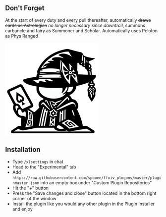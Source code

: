 ## Don't Forget
At the start of every duty and every pull thereafter, automatically ~~draws cards as Astrologian~~ *no longer necessary since dawntrail*, summons carbuncle and fairy as Summoner and Scholar. Automatically uses Peloton as Phys Ranged

![Don't Forget](https://github.com/spooee/ffxiv_dontforget/blob/master/icon.png)
## Installation
- Type ```/xlsettings``` in chat
- Head to the "Experimental" tab
- Add ```https://raw.githubusercontent.com/spooee/ffxiv_plogons/master/pluginmaster.json``` into an empty box under "Custom Plugin Repositories"
- Hit the "+" button
- Press the "Save changes and close" button located in the bottom right corner of the window
- Install the plugin like you would any other plugin in the Plugin Installer and enjoy
